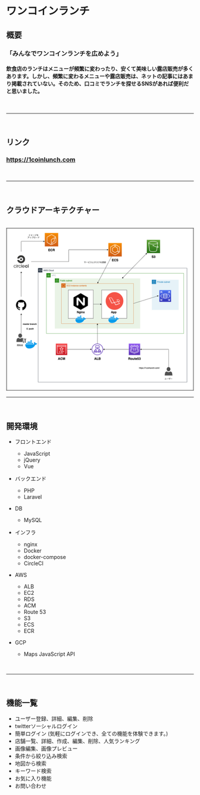 # ワンコインランチ

## 概要
### 「みんなでワンコインランチを広めよう」
#### 飲食店のランチはメニューが頻繁に変わったり、安くて美味しい露店販売が多くあります。しかし、頻繁に変わるメニューや露店販売は、ネットの記事にはあまり掲載されていない。そのため、口コミでランチを探せるSNSがあれば便利だと思いました。
<br>

***
<br>

## リンク
### https://1coinlunch.com
<br>

***
<br>

## クラウドアーキテクチャー
<br>
<img src="./app/cloud-architecture.png" alt="エビフライトライアングル" title="サンプル">

***
<br>

## 開発環境
* フロントエンド
  * JavaScript
  * jQuery
  * Vue

* バックエンド
  * PHP
  * Laravel

* DB
  * MySQL

* インフラ
  * nginx
  * Docker
  * docker-compose
  * CircleCI

* AWS
  * ALB
  * EC2
  * RDS
  * ACM
  * Route 53
  * S3
  * ECS
  * ECR

* GCP
  * Maps JavaScript API

<br>

***
<br>

## 機能一覧
  * ユーザー登録、詳細、編集、削除
  * twitterソーシャルログイン
  * 簡単ログイン (気軽にログインでき、全ての機能を体験できます。)
  * 店舗一覧、詳細、作成、編集、削除、人気ランキング
  * 画像編集、画像プレビュー
  * 条件から絞り込み検索
  * 地図から検索
  * キーワード検索
  * お気に入り機能
  * お問い合わせ